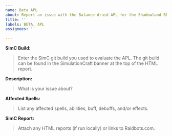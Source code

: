 ```yaml
---
name: Beta APL
about: Report an issue with the Balance druid APL for the Shadowland BETA version of SimC
title: ''
labels: BETA, APL
assignees: ''

---
```


**SimC Build:**
> Enter the SimC git build you used to evaluate the APL. The git build can be found in the SimulationCraft banner at the top of the HTML report.

**Description:**
> What is your issue about?

**Affected Spells:**
> List any affected spells, abilities, buff, debuffs, and/or effects.

**SimC Report:**
> Attach any HTML reports (if run locally) or links to Raidbots.com.
